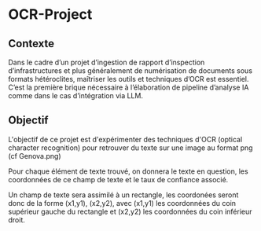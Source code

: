 # OCR-Project


## Contexte


Dans le cadre d’un projet d’ingestion de rapport d’inspection d’infrastructures et plus généralement de numérisation de documents sous formats hétéroclites, maîtriser les outils et techniques d’OCR est essentiel. C’est la première brique nécessaire à l’élaboration de pipeline d’analyse IA comme dans le cas d’intégration via LLM.


## Objectif 

L'objectif de ce projet est d'expérimenter des techniques d'OCR (optical character recognition) pour retrouver du texte sur une image au format png (cf Genova.png)

Pour chaque élément de texte trouvé, on donnera le texte en question, les coordonnées de ce champ de texte et le taux de confiance associé. 

Un champ de texte sera assimilé à un rectangle, les coordonées seront donc de la forme (x1,y1), (x2,y2), avec (x1,y1) les coordonnées du coin supérieur gauche du rectangle et (x2,y2) les coordonnées du coin inférieur droit.